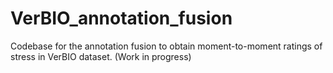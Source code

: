 # VerBIO_annotation_fusion
Codebase for the annotation fusion to obtain moment-to-moment ratings of stress in VerBIO dataset. (Work in progress)

